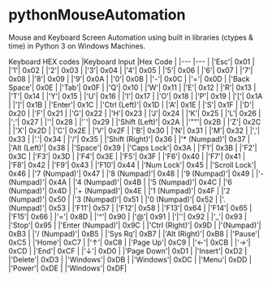 # pythonMouseAutomation
Mouse and Keyboard Screen Automation using built in libraries (ctypes & time) in Python 3 on Windows Machines. 

Keyboard HEX codes
|Keyboard Input |Hex Code	|
|--- |--- |
|'Esc'| 0x01 |
|'1'| 0x02 |
|'2'| 0x03 |
|'3'| 0x04 |
|'4'| 0x05 |
|'5'| 0x06 |
|'6'| 0x07 |
|'7'| 0x08 |
|'8'| 0x09 |
|'9'| 0x0A |
|'0'| 0x0B |
|'-'| 0x0C |
|'='| 0x0D |
|'Back Space'| 0x0E |
|'Tab'| 0x0F |
|'Q'| 0x10 |
|'W'| 0x11 |
|'E'| 0x12 |
|'R'| 0x13 |
|'T'| 0x14 |
|'Y'| 0x15 |
|'U'| 0x16 |
|'I'| 0x17 |
|'O'| 0x18 |
|'P'| 0x19 |
|'['| 0x1A |
|']'| 0x1B |
|'Enter'| 0x1C |
|'Ctrl (Left)'| 0x1D |
|'A'| 0x1E |
|'S'| 0x1F |
|'D'| 0x20 |
|'F'| 0x21 |
|'G'| 0x22 |
|'H'| 0x23 |
|'J'| 0x24 |
|'K'| 0x25 |
|'L'| 0x26 |
|';'| 0x27 |
|''| 0x28 |
|'`'| 0x29 |
|'Shift (Left)'| 0x2A |
|'"\"'| 0x2B |
|'Z'| 0x2C |
|'X'| 0x2D |
|'C'| 0x2E |
|'V'| 0x2F |
|'B'| 0x30 |
|'N'| 0x31 |
|'M'| 0x32 |
|','| 0x33 |
|'.'| 0x34 |
|'/'| 0x35 |
|'Shift (Right)'| 0x36 |
|'* (Numpad)'| 0x37 |
|'Alt (Left)'| 0x38 |
|'Space'| 0x39 |
|'Caps Lock'| 0x3A |
|'F1'| 0x3B |
|'F2'| 0x3C |
|'F3'| 0x3D |
|'F4'| 0x3E |
|'F5'| 0x3F |
|'F6'| 0x40 |
|'F7'| 0x41 |
|'F8'| 0x42 |
|'F9'| 0x43 |
|'F10'| 0x44 |
|'Num Lock'| 0x45 |
|'Scroll Lock'| 0x46 |
|'7 (Numpad)'| 0x47 |
|'8 (Numpad)'| 0x48 |
|'9 (Numpad)'| 0x49 |
|'- (Numpad)'| 0x4A |
|'4 (Numpad)'| 0x4B |
|'5 (Numpad)'| 0x4C |
|'6 (Numpad)'| 0x4D |
|'+ (Numpad)'| 0x4E |
|'1 (Numpad)'| 0x4F |
|'2 (Numpad)'| 0x50 |
|'3 (Numpad)'| 0x51 |
|'0 (Numpad)'| 0x52 |
|'. (Numpad)'| 0x53 |
|'F11'| 0x57 |
|'F12'| 0x58 |
|'F13'| 0x64 |
|'F14'| 0x65 |
|'F15'| 0x66 |
|'='| 0x8D |
|'^'| 0x90 |
|'@'| 0x91 |
|'|''| 0x92 |
|'_'| 0x93 |
|'Stop'| 0x95 |
|'Enter (Numpad)'| 0x9C |
|'Ctrl (Right)'| 0x9D |
|'(Numpad)'| 0xB3 |
|'/ (Numpad)'| 0xB5 |
|'Sys Rq'| 0xB7 |
|'Alt (Right)'| 0xB8 |
|'Pause'| 0xC5 |
|'Home'| 0xC7 |
|'↑'| 0xC8 |
|'Page Up'| 0xC9 |
|'←'| 0xCB |
|'→'| 0xCD |
|'End'| 0xCF |
|'↓'| 0xD0 |
|'Page Down'| 0xD1 |
|'Insert'| 0xD2 |
|'Delete'| 0xD3 |
|'Windows'| 0xDB |
|'Windows'| 0xDC |
|'Menu'| 0xDD |
|'Power'| 0xDE |
|'Windows'| 0xDF| 
